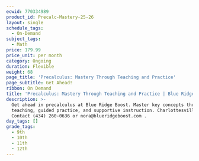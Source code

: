 ```yaml
---
ecwid: 770334989
product_id: Precalc-Mastery-25-26
layout: single
schedule_tags:
  - On-Demand
subject_tags:
  - Math
price: 179.99
price_unit: per month
category: Ongoing
duration: Flexible
weight: 68
page_title: 'Precalculus: Mastery Through Teaching and Practice'
page_subtitle: Get Ahead!
ribbon: On Demand
title: 'Precalculus: Mastery Through Teaching and Practice | Blue Ridge Boost'
description: >-
  Get ahead in precalculus at Blue Ridge Boost. Master key concepts through
  teaching, guided practice, and supportive instruction. Charlottesville, VA.
  Contact (434) 260-0636 or nora@blueridgeboost.com .
day_tags: []
grade_tags:
  - 9th
  - 10th
  - 11th
  - 12th
---
```


